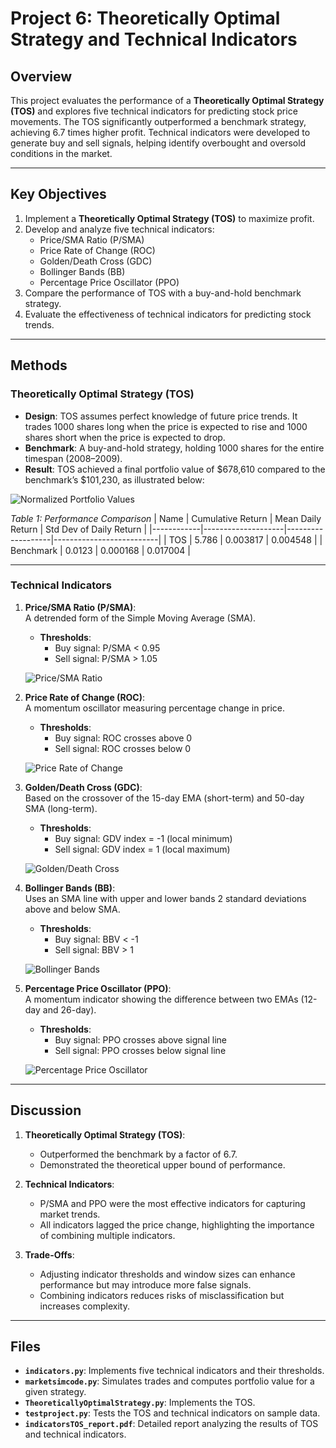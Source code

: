 # Project 6: Theoretically Optimal Strategy and Technical Indicators

## Overview
This project evaluates the performance of a **Theoretically Optimal Strategy (TOS)** and explores five technical indicators for predicting stock price movements. The TOS significantly outperformed a benchmark strategy, achieving 6.7 times higher profit. Technical indicators were developed to generate buy and sell signals, helping identify overbought and oversold conditions in the market.

---

## Key Objectives
1. Implement a **Theoretically Optimal Strategy (TOS)** to maximize profit.
2. Develop and analyze five technical indicators:
   - Price/SMA Ratio (P/SMA)
   - Price Rate of Change (ROC)
   - Golden/Death Cross (GDC)
   - Bollinger Bands (BB)
   - Percentage Price Oscillator (PPO)
3. Compare the performance of TOS with a buy-and-hold benchmark strategy.
4. Evaluate the effectiveness of technical indicators for predicting stock trends.

---

## Methods

### Theoretically Optimal Strategy (TOS)
- **Design**: TOS assumes perfect knowledge of future price trends. It trades 1000 shares long when the price is expected to rise and 1000 shares short when the price is expected to drop.
- **Benchmark**: A buy-and-hold strategy, holding 1000 shares for the entire timespan (2008–2009).
- **Result**: TOS achieved a final portfolio value of $678,610 compared to the benchmark’s $101,230, as illustrated below:

![Normalized Portfolio Values](pic/Fig1.png)

*Table 1: Performance Comparison*
| Name       | Cumulative Return | Mean Daily Return | Std Dev of Daily Return |
|------------|--------------------|-------------------|--------------------------|
| TOS        | 5.786             | 0.003817          | 0.004548                 |
| Benchmark  | 0.0123            | 0.000168          | 0.017004                 |

---

### Technical Indicators
1. **Price/SMA Ratio (P/SMA)**:  
   A detrended form of the Simple Moving Average (SMA).  
   - **Thresholds**:  
     - Buy signal: P/SMA < 0.95  
     - Sell signal: P/SMA > 1.05  

   ![Price/SMA Ratio](pic/Fig2.png)

2. **Price Rate of Change (ROC)**:  
   A momentum oscillator measuring percentage change in price.  
   - **Thresholds**:  
     - Buy signal: ROC crosses above 0  
     - Sell signal: ROC crosses below 0  

   ![Price Rate of Change](pic/Fig3.png)

3. **Golden/Death Cross (GDC)**:  
   Based on the crossover of the 15-day EMA (short-term) and 50-day SMA (long-term).  
   - **Thresholds**:  
     - Buy signal: GDV index = -1 (local minimum)  
     - Sell signal: GDV index = 1 (local maximum)  

   ![Golden/Death Cross](pic/Fig4.png)

4. **Bollinger Bands (BB)**:  
   Uses an SMA line with upper and lower bands 2 standard deviations above and below SMA.  
   - **Thresholds**:  
     - Buy signal: BBV < -1  
     - Sell signal: BBV > 1  

   ![Bollinger Bands](pic/Fig5.png)

5. **Percentage Price Oscillator (PPO)**:  
   A momentum indicator showing the difference between two EMAs (12-day and 26-day).  
   - **Thresholds**:  
     - Buy signal: PPO crosses above signal line  
     - Sell signal: PPO crosses below signal line  

   ![Percentage Price Oscillator](pic/Fig6.png)

---

## Discussion
1. **Theoretically Optimal Strategy (TOS)**:
   - Outperformed the benchmark by a factor of 6.7.
   - Demonstrated the theoretical upper bound of performance.

2. **Technical Indicators**:
   - P/SMA and PPO were the most effective indicators for capturing market trends.
   - All indicators lagged the price change, highlighting the importance of combining multiple indicators.

3. **Trade-Offs**:
   - Adjusting indicator thresholds and window sizes can enhance performance but may introduce more false signals.
   - Combining indicators reduces risks of misclassification but increases complexity.

---

## Files
- **`indicators.py`**: Implements five technical indicators and their thresholds.
- **`marketsimcode.py`**: Simulates trades and computes portfolio value for a given strategy.
- **`TheoreticallyOptimalStrategy.py`**: Implements the TOS.
- **`testproject.py`**: Tests the TOS and technical indicators on sample data.
- **`indicatorsTOS_report.pdf`**: Detailed report analyzing the results of TOS and technical indicators.
